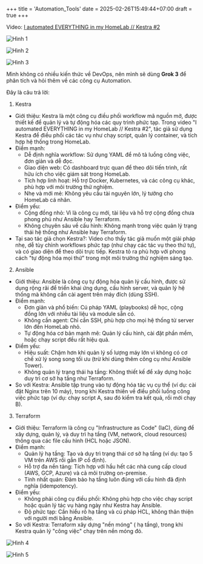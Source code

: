 +++
title = 'Automation_Tools'
date = 2025-02-26T15:49:44+07:00
draft = true
+++

Video: [I automated EVERYTHING in my HomeLab // Kestra #2](https://www.youtube.com/watch?v=PJG1-7hMHsE&list=WL&index=68&t=14s)

![Hình 1](/image/System-DevOps/Automation_Tools/Hinh_1.png)

![Hình 2](/image/System-DevOps/Automation_Tools/Hinh_2.png)

![Hình 3](/image/System-DevOps/Automation_Tools/Hinh_3.png)

Mình không có nhiều kiến thức về DevOps, nên mình sẽ dùng **Grok 3** để phân tích và hỏi thêm về các công cụ Automation.

Đây là câu trả lời:

1. Kestra
- Giới thiệu: Kestra là một công cụ điều phối workflow mã nguồn mở, được thiết kế để quản lý và tự động hóa các quy trình phức tạp. Trong video "I automated EVERYTHING in my HomeLab // Kestra #2", tác giả sử dụng Kestra để điều phối các tác vụ như chạy script, quản lý container, và tích hợp hệ thống trong HomeLab.
- Điểm mạnh:
	- Dễ định nghĩa workflow: Sử dụng YAML để mô tả luồng công việc, đơn giản và dễ đọc.
	- Giao diện web: Có dashboard trực quan để theo dõi tiến trình, rất hữu ích cho việc giám sát trong HomeLab.
	- Tích hợp linh hoạt: Hỗ trợ Docker, Kubernetes, và các công cụ khác, phù hợp với môi trường thử nghiệm.
	- Nhẹ và mới mẻ: Không yêu cầu tài nguyên lớn, lý tưởng cho HomeLab cá nhân.
- Điểm yếu:
	- Cộng đồng nhỏ: Vì là công cụ mới, tài liệu và hỗ trợ cộng đồng chưa phong phú như Ansible hay Terraform.
	- Không chuyên sâu về cấu hình: Không mạnh trong việc quản lý trạng thái hệ thống như Ansible hay Terraform.
- Tại sao tác giả chọn Kestra?: Video cho thấy tác giả muốn một giải pháp nhẹ, dễ tùy chỉnh workflows phức tạp (như chạy các tác vụ theo thứ tự), và có giao diện để theo dõi trực tiếp. Kestra tỏ ra phù hợp với phong cách "tự động hóa mọi thứ" trong một môi trường thử nghiệm sáng tạo.

2. Ansible
- Giới thiệu: Ansible là công cụ tự động hóa quản lý cấu hình, được sử dụng rộng rãi để triển khai ứng dụng, cấu hình server, và quản lý hệ thống mà không cần cài agent trên máy đích (dùng SSH).
- Điểm mạnh:
	- Đơn giản và phổ biến: Cú pháp YAML (playbooks) dễ học, cộng đồng lớn với nhiều tài liệu và module sẵn có.
	- Không cần agent: Chỉ cần SSH, phù hợp cho mọi hệ thống từ server lớn đến HomeLab nhỏ.
	- Tự động hóa cơ bản mạnh mẽ: Quản lý cấu hình, cài đặt phần mềm, hoặc chạy script đều rất hiệu quả.
- Điểm yếu:
	- Hiệu suất: Chậm hơn khi quản lý số lượng máy lớn vì không có cơ chế xử lý song song tối ưu (trừ khi dùng thêm công cụ như Ansible Tower).
	- Không quản lý trạng thái hạ tầng: Không thiết kế để xây dựng hoặc duy trì cơ sở hạ tầng như Terraform.
- So với Kestra: Ansible tập trung vào tự động hóa tác vụ cụ thể (ví dụ: cài đặt Nginx trên 10 máy), trong khi Kestra thiên về điều phối luồng công việc phức tạp (ví dụ: chạy script A, sau đó kiểm tra kết quả, rồi mới chạy B).

3. Terraform
- Giới thiệu: Terraform là công cụ "Infrastructure as Code" (IaC), dùng để xây dựng, quản lý, và duy trì hạ tầng (VM, network, cloud resources) thông qua các file cấu hình (HCL hoặc JSON).
- Điểm mạnh:
	- Quản lý hạ tầng: Tạo và duy trì trạng thái cơ sở hạ tầng (ví dụ: tạo 5 VM trên AWS rồi gắn IP cố định).
	- Hỗ trợ đa nền tảng: Tích hợp với hầu hết các nhà cung cấp cloud (AWS, GCP, Azure) và cả môi trường on-premise.
	- Tính nhất quán: Đảm bảo hạ tầng luôn đúng với cấu hình đã định nghĩa (idempotency).
- Điểm yếu:
	- Không phải công cụ điều phối: Không phù hợp cho việc chạy script hoặc quản lý tác vụ hàng ngày như Kestra hay Ansible.
	- Độ phức tạp: Cần hiểu rõ hạ tầng và cú pháp HCL, không thân thiện với người mới bằng Ansible.
- So với Kestra: Terraform xây dựng "nền móng" ( hạ tầng), trong khi Kestra quản lý "công việc" chạy trên nền móng đó.

![Hình 4](/image/System-DevOps/Automation_Tools/Hinh_4.png)

![Hình 5](/image/System-DevOps/Automation_Tools/Hinh_5.png)




